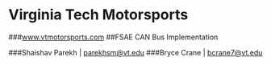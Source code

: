 Virginia Tech Motorsports
========================
###www.vtmotorsports.com
##FSAE CAN Bus Implementation

###Shaishav Parekh | parekhsm@vt.edu
###Bryce Crane | bcrane7@vt.edu
